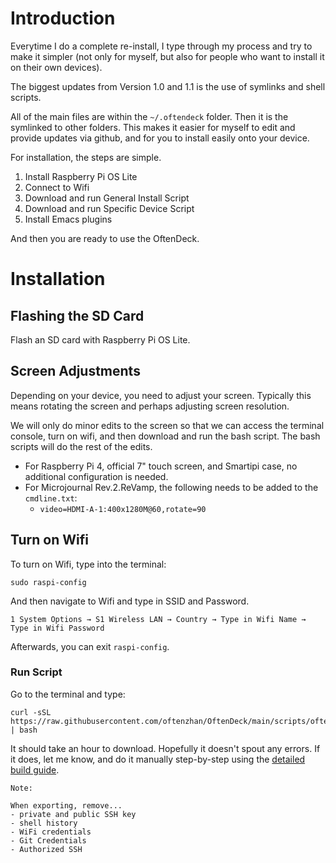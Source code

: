 # Introduction

Everytime I do a complete re-install, I type through my process and try to make it simpler (not only for myself, but also for people who want to install it on their own devices).

The biggest updates from Version 1.0 and 1.1 is the use of symlinks and shell scripts.

All of the main files are within the `~/.oftendeck` folder. Then it is the symlinked to other folders. This makes it easier for myself to edit and provide updates via github, and for you to install easily onto your device.

For installation, the steps are simple.
1. Install Raspberry Pi OS Lite
1. Connect to Wifi
2. Download and run General Install Script
3. Download and run Specific Device Script
4. Install Emacs plugins

And then you are ready to use the OftenDeck. 

# Installation

## Flashing the SD Card

Flash an SD card with Raspberry Pi OS Lite. 

## Screen Adjustments

Depending on your device, you need to adjust your screen. Typically this means rotating the screen and perhaps adjusting screen resolution. 

We will only do minor edits to the screen so that we can access the terminal console, turn on wifi, and then download and run the bash script. The bash scripts will do the rest of the edits.

- For Raspberry Pi 4, official 7" touch screen, and Smartipi case, no additional configuration is needed.
- For Microjournal Rev.2.ReVamp, the following needs to be added to the `cmdline.txt`:
   - `video=HDMI-A-1:400x1280M@60,rotate=90 
`
## Turn on Wifi

To turn on Wifi, type into the terminal:

```
sudo raspi-config
```
And then navigate to Wifi and type in SSID and Password.

```
1 System Options → S1 Wireless LAN → Country → Type in Wifi Name → Type in Wifi Password
```
Afterwards, you can exit `raspi-config`.

### Run Script

Go to the terminal and type:

```
curl -sSL https://raw.githubusercontent.com/oftenzhan/OftenDeck/main/scripts/oftendeck_scratchbuild.sh | bash
```

It should take an hour to download. Hopefully it doesn't spout any errors. If it does, let me know, and do it manually step-by-step using the [detailed build guide](detailed_build.md).

```
Note:

When exporting, remove...
- private and public SSH key
- shell history
- WiFi credentials
- Git Credentials
- Authorized SSH
```
